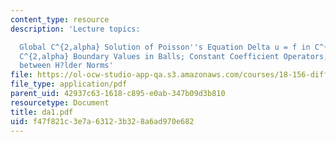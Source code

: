 ```yaml
---
content_type: resource
description: 'Lecture topics:

  Global C^{2,alpha} Solution of Poisson''s Equation Delta u = f in C^{alpha}, for
  C^{2,alpha} Boundary Values in Balls; Constant Coefficient Operators; Interpolation
  between H?lder Norms'
file: https://ol-ocw-studio-app-qa.s3.amazonaws.com/courses/18-156-differential-analysis-spring-2004/f47f821c3e7a63123b328a6ad970e682_da1.pdf
file_type: application/pdf
parent_uid: 42937c63-1618-c895-e0ab-347b09d3b810
resourcetype: Document
title: da1.pdf
uid: f47f821c-3e7a-6312-3b32-8a6ad970e682
---
```

